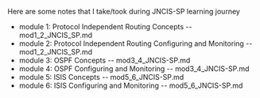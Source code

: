 Here are some notes that I take/took during JNCIS-SP learning journey

- module 1: Protocol Independent Routing Concepts                   -- mod1_2_JNCIS_SP.md
- module 2: Protocol Independent Routing Configuring and Monitoring -- mod1_2_JNCIS_SP.md 
- module 3: OSPF Concepts                                           -- mod3_4_JNCIS-SP.md  
- module 4: OSPF Configuring and Monitoring                         -- mod3_4_JNCIS-SP.md
- module 5: ISIS Concepts                                           -- mod5_6_JNCIS-SP.md
- module 6: ISIS Configuring and Monitoring                         -- mod5_6_JNCIS-SP.md
